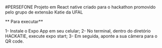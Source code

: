 #PERSEFONE
Projeto em React native criado para o hackathon promovido pelo grupo de extensão Katie da UFAL

** Para executar**


1- Instale o Expo App em seu celular;
2- No terminal, dentro do diretório HACKATIE, execute expo start;
3- Em seguida, aponte a sua câmera para o QR code.
